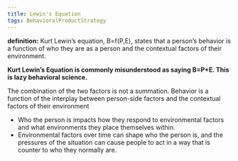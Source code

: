 ```yaml
---
title: Lewin's Equation
tags: BehavioralProductStrategy
---
```

**definition:** Kurt Lewin’s equation, B=f(P,E), states that a person’s behavior is a function of who they are as a person and the contextual factors of their environment.

**Kurt Lewin’s Equation is commonly misunderstood as saying B=P+E. This is lazy behavioral science.**

The combination of the two factors is not a summation. Behavior is a function of the interplay between person-side factors and the contextual factors of their environment
* Who the person is impacts how they respond to environmental factors and what environments they place themselves within.
* Environmental factors over time can shape who the person is, and the pressures of the situation can cause people to act in a way that is counter to who they normally are.